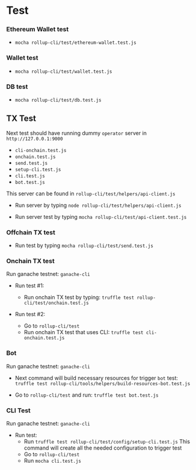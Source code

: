 # Test

### Ethereum Wallet test

- `mocha rollup-cli/test/ethereum-wallet.test.js`

### Wallet test

- `mocha rollup-cli/test/wallet.test.js`

### DB test

- `mocha rollup-cli/test/db.test.js`

## TX Test

Next test should have running dummy `operator` server in `http://127.0.0.1:9000`
- `cli-onchain.test.js`
- `onchain.test.js`
- `send.test.js`
- `setup-cli.test.js`
- `cli.test.js`
- `bot.test.js`

This server can be found in `rollup-cli/test/helpers/api-client.js`

- Run server by typing `node rollup-cli/test/helpers/api-client.js`

- Run server test by typing `mocha rollup-cli/test/api-client.test.js`

### Offchain TX test

- Run test by typing `mocha rollup-cli/test/send.test.js`

### Onchain TX test

Run ganache testnet: `ganache-cli`

- Run test #1:
  - Run onchain TX test by typing: `truffle test rollup-cli/test/onchain.test.js`

- Run test #2:
  - Go to `rollup-cli/test`
  - Run onchain TX test that uses CLI: `truffle test cli-onchain.test.js`

### Bot
Run ganache testnet: `ganache-cli`

- Next command will build necessary resources for trigger `bot` test: 
`truffle test rollup-cli/tools/helpers/build-resources-bot.test.js`

- Go to `rollup-cli/test` and run: 
`truffle test bot.test.js`

### CLI Test

Run ganache testnet: `ganache-cli`

- Run test:
  - Run `truffle test rollup-cli/test/config/setup-cli.test.js`
This command will create all the needed configuration to trigger test
  - Go to `rollup-cli/test`
  - Run `mocha cli.test.js`
